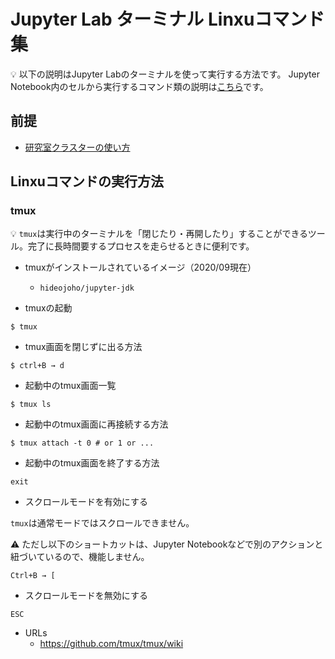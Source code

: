 # Jupyter Lab ターミナル Linxuコマンド集

:bulb: 以下の説明はJupyter Labのターミナルを使って実行する方法です。
Jupyter Notebook内のセルから実行するコマンド類の説明は[こちら](k8s-linux-commands.md)です。

## 前提

- [研究室クラスターの使い方](README.md)

## Linxuコマンドの実行方法

### tmux

:bulb: `tmux`は実行中のターミナルを「閉じたり・再開したり」することができるツール。完了に長時間要するプロセスを走らせるときに便利です。

- tmuxがインストールされているイメージ（2020/09現在）
  - `hideojoho/jupyter-jdk`

- tmuxの起動

```
$ tmux
```

- tmux画面を閉じずに出る方法

```
$ ctrl+B → d
```

- 起動中のtmux画面一覧

```
$ tmux ls
```

- 起動中のtmux画面に再接続する方法

```
$ tmux attach -t 0 # or 1 or ...
```

- 起動中のtmux画面を終了する方法

```
exit
```

- スクロールモードを有効にする

`tmux`は通常モードではスクロールできません。

:warning: ただし以下のショートカットは、Jupyter Notebookなどで別のアクションと紐づいているので、機能しません。

```
Ctrl+B → [
```

- スクロールモードを無効にする

```
ESC
```
- URLs
  - https://github.com/tmux/tmux/wiki
